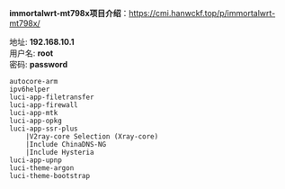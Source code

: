 **immortalwrt-mt798x项目介绍**：https://cmi.hanwckf.top/p/immortalwrt-mt798x/

地址: **192.168.10.1**<br>
用户名: **root**<br>
密码: **password**

```
autocore-arm
ipv6helper
luci-app-filetransfer
luci-app-firewall
luci-app-mtk
luci-app-opkg
luci-app-ssr-plus
    |V2ray-core Selection (Xray-core)
    |Include ChinaDNS-NG
    |Include Hysteria
luci-app-upnp
luci-theme-argon
luci-theme-bootstrap
```

